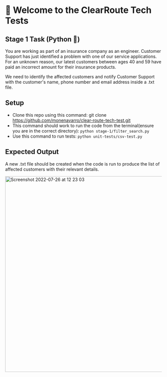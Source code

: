 # 🧪 Welcome to the ClearRoute Tech Tests 

## Stage 1 Task (Python 🐍)

You are working as part of an insurance company as an engineer. Customer Support has just identified a problem with one of our service applications. For an unknown reason, our latest customers between ages 40 and 59 have paid an incorrect amount for their insurance products.

We need to identify the affected customers and notify Customer Support with the customer's name, phone number and email address inside a .txt file.

## Setup 

* Clone this repo using this command: git clone https://github.com/monenavarro/clear-route-tech-test.git 
* This command should work to run the code from the terminal(ensure you are in the correct directory): `python stage-1/filter_search.py`  
* Use this command to run tests: `python unit-tests/csv-test.py`

## Expected Output

A new .txt file should be created when the code is run to produce the list of affected customers with their relevant details. 

<img width="628" alt="Screenshot 2022-07-26 at 12 23 03" src="https://user-images.githubusercontent.com/99498365/181014242-e0ff0356-b6fe-4318-88d9-eae6c9012118.png">





